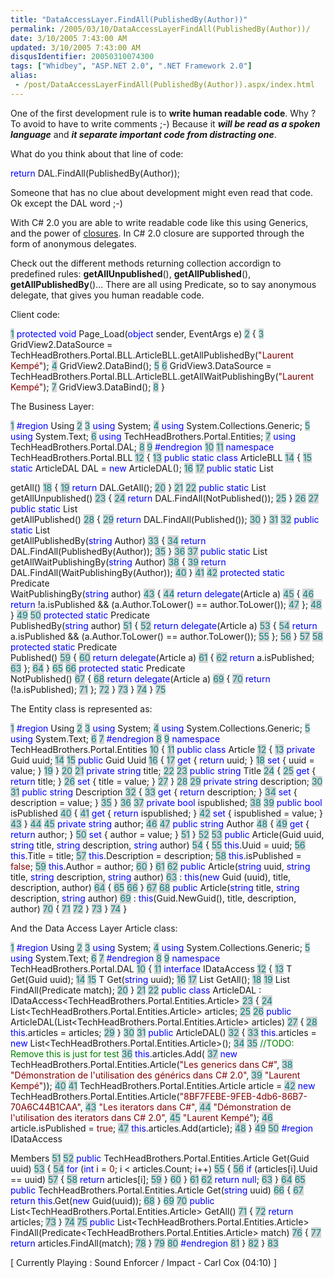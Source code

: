 ```yaml
---
title: "DataAccessLayer.FindAll(PublishedBy(Author))"
permalink: /2005/03/10/DataAccessLayerFindAll(PublishedBy(Author))/
date: 3/10/2005 7:43:00 AM
updated: 3/10/2005 7:43:00 AM
disqusIdentifier: 20050310074300
tags: ["Whidbey", "ASP.NET 2.0", ".NET Framework 2.0"]
alias:
 - /post/DataAccessLayerFindAll(PublishedBy(Author)).aspx/index.html
---
```




One of the first development rule is to **write human readable 
code**. Why ? To avoid to have to write comments ;-) Because it 
***will be read as a spoken language*** and ***it 
separate important code from distracting one***.
<!-- more -->

What do you think about that line of code:

<span style="COLOR: blue">return</span> DAL.FindAll(PublishedBy(Author));

Someone that has no clue about development might even read that code. Ok 
except the DAL word ;-)

With C# 2.0 you are able to write readable code like this using Generics, and 
the power of [closures](http://martinfowler.com/bliki/Closures.html). 
In C# 2.0 closure are supported through the form of anonymous delegates.

Check out the different methods returning collection accordign to predefined 
rules: **getAllUnpublished**(), **getAllPublished**(), 
**getAllPublishedBy**()... There are all using Predicate, so to say 
anonymous delegate, that gives you human readable code.

Client code:

<span style="COLOR: teal; BACKGROUND-COLOR: lightgrey">  1</span> <font color="blue">protected</font> <font color="blue">void</font> Page_Load(<font color="blue">object</font> sender, EventArgs e)
<span style="COLOR: teal; BACKGROUND-COLOR: lightgrey">  2</span> {
<span style="COLOR: teal; BACKGROUND-COLOR: lightgrey">  3</span>     GridView2.DataSource = TechHeadBrothers.Portal.BLL.ArticleBLL.getAllPublishedBy(<font color="maroon">"Laurent Kempé"</font>);
<span style="COLOR: teal; BACKGROUND-COLOR: lightgrey">  4</span>     GridView2.DataBind();
<span style="COLOR: teal; BACKGROUND-COLOR: lightgrey">  5</span> 
<span style="COLOR: teal; BACKGROUND-COLOR: lightgrey">  6</span>     GridView3.DataSource = TechHeadBrothers.Portal.BLL.ArticleBLL.getAllWaitPublishingBy(<font color="maroon">"Laurent Kempé"</font>);
<span style="COLOR: teal; BACKGROUND-COLOR: lightgrey">  7</span>     GridView3.DataBind();
<span style="COLOR: teal; BACKGROUND-COLOR: lightgrey">  8</span> }

The Business Layer:

<span style="COLOR: teal; BACKGROUND-COLOR: lightgrey">  1</span> <font color="blue">#region</font> Using
<span style="COLOR: teal; BACKGROUND-COLOR: lightgrey">  2</span> 
<span style="COLOR: teal; BACKGROUND-COLOR: lightgrey">  3</span> <font color="blue">using</font> System;
<span style="COLOR: teal; BACKGROUND-COLOR: lightgrey">  4</span> <font color="blue">using</font> System.Collections.Generic;
<span style="COLOR: teal; BACKGROUND-COLOR: lightgrey">  5</span> <font color="blue">using</font> System.Text;
<span style="COLOR: teal; BACKGROUND-COLOR: lightgrey">  6</span> <font color="blue">using</font> TechHeadBrothers.Portal.Entities;
<span style="COLOR: teal; BACKGROUND-COLOR: lightgrey">  7</span> <font color="blue">using</font> TechHeadBrothers.Portal.DAL; 
<span style="COLOR: teal; BACKGROUND-COLOR: lightgrey">  8</span> 
<span style="COLOR: teal; BACKGROUND-COLOR: lightgrey">  9</span> <font color="blue">#endregion</font>
<span style="COLOR: teal; BACKGROUND-COLOR: lightgrey"> 10</span> 
<span style="COLOR: teal; BACKGROUND-COLOR: lightgrey"> 11</span> <font color="blue">namespace</font> TechHeadBrothers.Portal.BLL
<span style="COLOR: teal; BACKGROUND-COLOR: lightgrey"> 12</span> {
<span style="COLOR: teal; BACKGROUND-COLOR: lightgrey"> 13</span>     <font color="blue">public</font> <font color="blue">static</font> <font color="blue">class</font> ArticleBLL
<span style="COLOR: teal; BACKGROUND-COLOR: lightgrey"> 14</span>     {
<span style="COLOR: teal; BACKGROUND-COLOR: lightgrey"> 15</span>         <font color="blue">static</font> ArticleDAL DAL = <font color="blue">new</font> ArticleDAL();
<span style="COLOR: teal; BACKGROUND-COLOR: lightgrey"> 16</span> 
<span style="COLOR: teal; BACKGROUND-COLOR: lightgrey"> 17</span>         <font color="blue">public</font> <font color="blue">static</font> List<Article> getAll()
<span style="COLOR: teal; BACKGROUND-COLOR: lightgrey"> 18</span>         {
<span style="COLOR: teal; BACKGROUND-COLOR: lightgrey"> 19</span>             <font color="blue">return</font> DAL.GetAll();
<span style="COLOR: teal; BACKGROUND-COLOR: lightgrey"> 20</span>         }
<span style="COLOR: teal; BACKGROUND-COLOR: lightgrey"> 21</span> 
<span style="COLOR: teal; BACKGROUND-COLOR: lightgrey"> 22</span>         <font color="blue">public</font> <font color="blue">static</font> List<Article> getAllUnpublished()
<span style="COLOR: teal; BACKGROUND-COLOR: lightgrey"> 23</span>         {
<span style="COLOR: teal; BACKGROUND-COLOR: lightgrey"> 24</span>             <font color="blue">return</font> DAL.FindAll(NotPublished());
<span style="COLOR: teal; BACKGROUND-COLOR: lightgrey"> 25</span>         }
<span style="COLOR: teal; BACKGROUND-COLOR: lightgrey"> 26</span> 
<span style="COLOR: teal; BACKGROUND-COLOR: lightgrey"> 27</span>         <font color="blue">public</font> <font color="blue">static</font> List<Article> getAllPublished()
<span style="COLOR: teal; BACKGROUND-COLOR: lightgrey"> 28</span>         {
<span style="COLOR: teal; BACKGROUND-COLOR: lightgrey"> 29</span>             <font color="blue">return</font> DAL.FindAll(Published());
<span style="COLOR: teal; BACKGROUND-COLOR: lightgrey"> 30</span>         }
<span style="COLOR: teal; BACKGROUND-COLOR: lightgrey"> 31</span> 
<span style="COLOR: teal; BACKGROUND-COLOR: lightgrey"> 32</span>         <font color="blue">public</font> <font color="blue">static</font> List<Article> getAllPublishedBy(<font color="blue">string</font> Author)
<span style="COLOR: teal; BACKGROUND-COLOR: lightgrey"> 33</span>         {
<span style="COLOR: teal; BACKGROUND-COLOR: lightgrey"> 34</span>             <font color="blue">return</font> DAL.FindAll(PublishedBy(Author));
<span style="COLOR: teal; BACKGROUND-COLOR: lightgrey"> 35</span>         }
<span style="COLOR: teal; BACKGROUND-COLOR: lightgrey"> 36</span> 
<span style="COLOR: teal; BACKGROUND-COLOR: lightgrey"> 37</span>         <font color="blue">public</font> <font color="blue">static</font> List<Article> getAllWaitPublishingBy(<font color="blue">string</font> Author)
<span style="COLOR: teal; BACKGROUND-COLOR: lightgrey"> 38</span>         {
<span style="COLOR: teal; BACKGROUND-COLOR: lightgrey"> 39</span>             <font color="blue">return</font> DAL.FindAll(WaitPublishingBy(Author));
<span style="COLOR: teal; BACKGROUND-COLOR: lightgrey"> 40</span>         }
<span style="COLOR: teal; BACKGROUND-COLOR: lightgrey"> 41</span> 
<span style="COLOR: teal; BACKGROUND-COLOR: lightgrey"> 42</span>         <font color="blue">protected</font> <font color="blue">static</font> Predicate<Article> WaitPublishingBy(<font color="blue">string</font> author)
<span style="COLOR: teal; BACKGROUND-COLOR: lightgrey"> 43</span>         {
<span style="COLOR: teal; BACKGROUND-COLOR: lightgrey"> 44</span>             <font color="blue">return</font> <font color="blue">delegate</font>(Article a)
<span style="COLOR: teal; BACKGROUND-COLOR: lightgrey"> 45</span>             {
<span style="COLOR: teal; BACKGROUND-COLOR: lightgrey"> 46</span>                 <font color="blue">return</font> !a.isPublished && (a.Author.ToLower() == author.ToLower());
<span style="COLOR: teal; BACKGROUND-COLOR: lightgrey"> 47</span>             };
<span style="COLOR: teal; BACKGROUND-COLOR: lightgrey"> 48</span>         }
<span style="COLOR: teal; BACKGROUND-COLOR: lightgrey"> 49</span> 
<span style="COLOR: teal; BACKGROUND-COLOR: lightgrey"> 50</span>         <font color="blue">protected</font> <font color="blue">static</font> Predicate<Article> PublishedBy(<font color="blue">string</font> author)
<span style="COLOR: teal; BACKGROUND-COLOR: lightgrey"> 51</span>         {
<span style="COLOR: teal; BACKGROUND-COLOR: lightgrey"> 52</span>             <font color="blue">return</font> <font color="blue">delegate</font>(Article a)
<span style="COLOR: teal; BACKGROUND-COLOR: lightgrey"> 53</span>             {
<span style="COLOR: teal; BACKGROUND-COLOR: lightgrey"> 54</span>                 <font color="blue">return</font> a.isPublished && (a.Author.ToLower() == author.ToLower());
<span style="COLOR: teal; BACKGROUND-COLOR: lightgrey"> 55</span>             };
<span style="COLOR: teal; BACKGROUND-COLOR: lightgrey"> 56</span>         }
<span style="COLOR: teal; BACKGROUND-COLOR: lightgrey"> 57</span> 
<span style="COLOR: teal; BACKGROUND-COLOR: lightgrey"> 58</span>         <font color="blue">protected</font> <font color="blue">static</font> Predicate<Article> Published()
<span style="COLOR: teal; BACKGROUND-COLOR: lightgrey"> 59</span>         {
<span style="COLOR: teal; BACKGROUND-COLOR: lightgrey"> 60</span>             <font color="blue">return</font> <font color="blue">delegate</font>(Article a)
<span style="COLOR: teal; BACKGROUND-COLOR: lightgrey"> 61</span>             {
<span style="COLOR: teal; BACKGROUND-COLOR: lightgrey"> 62</span>                 <font color="blue">return</font> a.isPublished;
<span style="COLOR: teal; BACKGROUND-COLOR: lightgrey"> 63</span>             };
<span style="COLOR: teal; BACKGROUND-COLOR: lightgrey"> 64</span>         }
<span style="COLOR: teal; BACKGROUND-COLOR: lightgrey"> 65</span> 
<span style="COLOR: teal; BACKGROUND-COLOR: lightgrey"> 66</span>         <font color="blue">protected</font> <font color="blue">static</font> Predicate<Article> NotPublished()
<span style="COLOR: teal; BACKGROUND-COLOR: lightgrey"> 67</span>         {
<span style="COLOR: teal; BACKGROUND-COLOR: lightgrey"> 68</span>             <font color="blue">return</font> <font color="blue">delegate</font>(Article a)
<span style="COLOR: teal; BACKGROUND-COLOR: lightgrey"> 69</span>             {
<span style="COLOR: teal; BACKGROUND-COLOR: lightgrey"> 70</span>                 <font color="blue">return</font> (!a.isPublished);
<span style="COLOR: teal; BACKGROUND-COLOR: lightgrey"> 71</span>             };
<span style="COLOR: teal; BACKGROUND-COLOR: lightgrey"> 72</span>         }
<span style="COLOR: teal; BACKGROUND-COLOR: lightgrey"> 73</span>     }
<span style="COLOR: teal; BACKGROUND-COLOR: lightgrey"> 74</span> }
<span style="COLOR: teal; BACKGROUND-COLOR: lightgrey"> 75</span> 

The Entity class is represented as:

<span style="COLOR: teal; BACKGROUND-COLOR: lightgrey">  1</span> <font color="blue">#region</font> Using
<span style="COLOR: teal; BACKGROUND-COLOR: lightgrey">  2</span> 
<span style="COLOR: teal; BACKGROUND-COLOR: lightgrey">  3</span> <font color="blue">using</font> System;
<span style="COLOR: teal; BACKGROUND-COLOR: lightgrey">  4</span> <font color="blue">using</font> System.Collections.Generic;
<span style="COLOR: teal; BACKGROUND-COLOR: lightgrey">  5</span> <font color="blue">using</font> System.Text; 
<span style="COLOR: teal; BACKGROUND-COLOR: lightgrey">  6</span> 
<span style="COLOR: teal; BACKGROUND-COLOR: lightgrey">  7</span> <font color="blue">#endregion</font>
<span style="COLOR: teal; BACKGROUND-COLOR: lightgrey">  8</span> 
<span style="COLOR: teal; BACKGROUND-COLOR: lightgrey">  9</span> <font color="blue">namespace</font> TechHeadBrothers.Portal.Entities
<span style="COLOR: teal; BACKGROUND-COLOR: lightgrey"> 10</span> {
<span style="COLOR: teal; BACKGROUND-COLOR: lightgrey"> 11</span>     <font color="blue">public</font> <font color="blue">class</font> Article
<span style="COLOR: teal; BACKGROUND-COLOR: lightgrey"> 12</span>     {
<span style="COLOR: teal; BACKGROUND-COLOR: lightgrey"> 13</span>         <font color="blue">private</font> Guid uuid;
<span style="COLOR: teal; BACKGROUND-COLOR: lightgrey"> 14</span> 
<span style="COLOR: teal; BACKGROUND-COLOR: lightgrey"> 15</span>         <font color="blue">public</font> Guid Uuid
<span style="COLOR: teal; BACKGROUND-COLOR: lightgrey"> 16</span>         {
<span style="COLOR: teal; BACKGROUND-COLOR: lightgrey"> 17</span>             <font color="blue">get</font> { <font color="blue">return</font> uuid; }
<span style="COLOR: teal; BACKGROUND-COLOR: lightgrey"> 18</span>             <font color="blue">set</font> { uuid = value; }
<span style="COLOR: teal; BACKGROUND-COLOR: lightgrey"> 19</span>         }
<span style="COLOR: teal; BACKGROUND-COLOR: lightgrey"> 20</span> 
<span style="COLOR: teal; BACKGROUND-COLOR: lightgrey"> 21</span>         <font color="blue">private</font> <font color="blue">string</font> title;
<span style="COLOR: teal; BACKGROUND-COLOR: lightgrey"> 22</span> 
<span style="COLOR: teal; BACKGROUND-COLOR: lightgrey"> 23</span>         <font color="blue">public</font> <font color="blue">string</font> Title
<span style="COLOR: teal; BACKGROUND-COLOR: lightgrey"> 24</span>         {
<span style="COLOR: teal; BACKGROUND-COLOR: lightgrey"> 25</span>             <font color="blue">get</font> { <font color="blue">return</font> title; }
<span style="COLOR: teal; BACKGROUND-COLOR: lightgrey"> 26</span>             <font color="blue">set</font> { title = value; }
<span style="COLOR: teal; BACKGROUND-COLOR: lightgrey"> 27</span>         }
<span style="COLOR: teal; BACKGROUND-COLOR: lightgrey"> 28</span> 
<span style="COLOR: teal; BACKGROUND-COLOR: lightgrey"> 29</span>         <font color="blue">private</font> <font color="blue">string</font> description;
<span style="COLOR: teal; BACKGROUND-COLOR: lightgrey"> 30</span> 
<span style="COLOR: teal; BACKGROUND-COLOR: lightgrey"> 31</span>         <font color="blue">public</font> <font color="blue">string</font> Description
<span style="COLOR: teal; BACKGROUND-COLOR: lightgrey"> 32</span>         {
<span style="COLOR: teal; BACKGROUND-COLOR: lightgrey"> 33</span>             <font color="blue">get</font> { <font color="blue">return</font> description; }
<span style="COLOR: teal; BACKGROUND-COLOR: lightgrey"> 34</span>             <font color="blue">set</font> { description = value; }
<span style="COLOR: teal; BACKGROUND-COLOR: lightgrey"> 35</span>         }
<span style="COLOR: teal; BACKGROUND-COLOR: lightgrey"> 36</span> 
<span style="COLOR: teal; BACKGROUND-COLOR: lightgrey"> 37</span>         <font color="blue">private</font> <font color="blue">bool</font> ispublished;
<span style="COLOR: teal; BACKGROUND-COLOR: lightgrey"> 38</span> 
<span style="COLOR: teal; BACKGROUND-COLOR: lightgrey"> 39</span>         <font color="blue">public</font> <font color="blue">bool</font> isPublished
<span style="COLOR: teal; BACKGROUND-COLOR: lightgrey"> 40</span>         {
<span style="COLOR: teal; BACKGROUND-COLOR: lightgrey"> 41</span>             <font color="blue">get</font> { <font color="blue">return</font> ispublished; }
<span style="COLOR: teal; BACKGROUND-COLOR: lightgrey"> 42</span>             <font color="blue">set</font> { ispublished = value; }
<span style="COLOR: teal; BACKGROUND-COLOR: lightgrey"> 43</span>         }
<span style="COLOR: teal; BACKGROUND-COLOR: lightgrey"> 44</span> 
<span style="COLOR: teal; BACKGROUND-COLOR: lightgrey"> 45</span>         <font color="blue">private</font> <font color="blue">string</font> author;
<span style="COLOR: teal; BACKGROUND-COLOR: lightgrey"> 46</span> 
<span style="COLOR: teal; BACKGROUND-COLOR: lightgrey"> 47</span>         <font color="blue">public</font> <font color="blue">string</font> Author
<span style="COLOR: teal; BACKGROUND-COLOR: lightgrey"> 48</span>         {
<span style="COLOR: teal; BACKGROUND-COLOR: lightgrey"> 49</span>             <font color="blue">get</font> { <font color="blue">return</font> author; }
<span style="COLOR: teal; BACKGROUND-COLOR: lightgrey"> 50</span>             <font color="blue">set</font> { author = value; }
<span style="COLOR: teal; BACKGROUND-COLOR: lightgrey"> 51</span>         }
<span style="COLOR: teal; BACKGROUND-COLOR: lightgrey"> 52</span> 
<span style="COLOR: teal; BACKGROUND-COLOR: lightgrey"> 53</span>         <font color="blue">public</font> Article(Guid uuid, <font color="blue">string</font> title, <font color="blue">string</font> description, <font color="blue">string</font> author)
<span style="COLOR: teal; BACKGROUND-COLOR: lightgrey"> 54</span>         {
<span style="COLOR: teal; BACKGROUND-COLOR: lightgrey"> 55</span>             <font color="blue">this</font>.Uuid = uuid;
<span style="COLOR: teal; BACKGROUND-COLOR: lightgrey"> 56</span>             <font color="blue">this</font>.Title = title;
<span style="COLOR: teal; BACKGROUND-COLOR: lightgrey"> 57</span>             <font color="blue">this</font>.Description = description;
<span style="COLOR: teal; BACKGROUND-COLOR: lightgrey"> 58</span>             <font color="blue">this</font>.isPublished = <font color="maroon">false</font>;
<span style="COLOR: teal; BACKGROUND-COLOR: lightgrey"> 59</span>             <font color="blue">this</font>.Author = author;
<span style="COLOR: teal; BACKGROUND-COLOR: lightgrey"> 60</span>         }
<span style="COLOR: teal; BACKGROUND-COLOR: lightgrey"> 61</span> 
<span style="COLOR: teal; BACKGROUND-COLOR: lightgrey"> 62</span>         <font color="blue">public</font> Article(<font color="blue">string</font> uuid, <font color="blue">string</font> title, <font color="blue">string</font> description, <font color="blue">string</font> author)
<span style="COLOR: teal; BACKGROUND-COLOR: lightgrey"> 63</span>             : <font color="blue">this</font>(<font color="blue">new</font> Guid (uuid), title, description, author)
<span style="COLOR: teal; BACKGROUND-COLOR: lightgrey"> 64</span>         {
<span style="COLOR: teal; BACKGROUND-COLOR: lightgrey"> 65</span> 
<span style="COLOR: teal; BACKGROUND-COLOR: lightgrey"> 66</span>         }
<span style="COLOR: teal; BACKGROUND-COLOR: lightgrey"> 67</span> 
<span style="COLOR: teal; BACKGROUND-COLOR: lightgrey"> 68</span>         <font color="blue">public</font> Article(<font color="blue">string</font> title, <font color="blue">string</font> description, <font color="blue">string</font> author)
<span style="COLOR: teal; BACKGROUND-COLOR: lightgrey"> 69</span>             : <font color="blue">this</font>(Guid.NewGuid(), title, description, author)
<span style="COLOR: teal; BACKGROUND-COLOR: lightgrey"> 70</span>         {
<span style="COLOR: teal; BACKGROUND-COLOR: lightgrey"> 71</span> 
<span style="COLOR: teal; BACKGROUND-COLOR: lightgrey"> 72</span>         }
<span style="COLOR: teal; BACKGROUND-COLOR: lightgrey"> 73</span>     }
<span style="COLOR: teal; BACKGROUND-COLOR: lightgrey"> 74</span> } 

And the Data Access Layer Article class:

<span style="COLOR: teal; BACKGROUND-COLOR: lightgrey">  1</span> <font color="blue">#region</font> Using
<span style="COLOR: teal; BACKGROUND-COLOR: lightgrey">  2</span> 
<span style="COLOR: teal; BACKGROUND-COLOR: lightgrey">  3</span> <font color="blue">using</font> System;
<span style="COLOR: teal; BACKGROUND-COLOR: lightgrey">  4</span> <font color="blue">using</font> System.Collections.Generic;
<span style="COLOR: teal; BACKGROUND-COLOR: lightgrey">  5</span> <font color="blue">using</font> System.Text;
<span style="COLOR: teal; BACKGROUND-COLOR: lightgrey">  6</span> 
<span style="COLOR: teal; BACKGROUND-COLOR: lightgrey">  7</span> <font color="blue">#endregion</font>
<span style="COLOR: teal; BACKGROUND-COLOR: lightgrey">  8</span> 
<span style="COLOR: teal; BACKGROUND-COLOR: lightgrey">  9</span> <font color="blue">namespace</font> TechHeadBrothers.Portal.DAL
<span style="COLOR: teal; BACKGROUND-COLOR: lightgrey"> 10</span> {
<span style="COLOR: teal; BACKGROUND-COLOR: lightgrey"> 11</span>     <font color="blue">interface</font> IDataAccess<T>
<span style="COLOR: teal; BACKGROUND-COLOR: lightgrey"> 12</span>     {
<span style="COLOR: teal; BACKGROUND-COLOR: lightgrey"> 13</span>         T Get(Guid uuid);
<span style="COLOR: teal; BACKGROUND-COLOR: lightgrey"> 14</span> 
<span style="COLOR: teal; BACKGROUND-COLOR: lightgrey"> 15</span>         T Get(<font color="blue">string</font> uuid);
<span style="COLOR: teal; BACKGROUND-COLOR: lightgrey"> 16</span> 
<span style="COLOR: teal; BACKGROUND-COLOR: lightgrey"> 17</span>         List<T> GetAll();
<span style="COLOR: teal; BACKGROUND-COLOR: lightgrey"> 18</span> 
<span style="COLOR: teal; BACKGROUND-COLOR: lightgrey"> 19</span>         List<T> FindAll(Predicate<T> match);
<span style="COLOR: teal; BACKGROUND-COLOR: lightgrey"> 20</span>     }
<span style="COLOR: teal; BACKGROUND-COLOR: lightgrey"> 21</span> 
<span style="COLOR: teal; BACKGROUND-COLOR: lightgrey"> 22</span>     <font color="blue">public</font> <font color="blue">class</font> ArticleDAL : IDataAccess<TechHeadBrothers.Portal.Entities.Article>
<span style="COLOR: teal; BACKGROUND-COLOR: lightgrey"> 23</span>     {
<span style="COLOR: teal; BACKGROUND-COLOR: lightgrey"> 24</span>         List<TechHeadBrothers.Portal.Entities.Article> articles;
<span style="COLOR: teal; BACKGROUND-COLOR: lightgrey"> 25</span> 
<span style="COLOR: teal; BACKGROUND-COLOR: lightgrey"> 26</span>         <font color="blue">public</font> ArticleDAL(List<TechHeadBrothers.Portal.Entities.Article> articles)
<span style="COLOR: teal; BACKGROUND-COLOR: lightgrey"> 27</span>         {
<span style="COLOR: teal; BACKGROUND-COLOR: lightgrey"> 28</span>             <font color="blue">this</font>.articles = articles;
<span style="COLOR: teal; BACKGROUND-COLOR: lightgrey"> 29</span>         }
<span style="COLOR: teal; BACKGROUND-COLOR: lightgrey"> 30</span> 
<span style="COLOR: teal; BACKGROUND-COLOR: lightgrey"> 31</span>         <font color="blue">public</font> ArticleDAL()
<span style="COLOR: teal; BACKGROUND-COLOR: lightgrey"> 32</span>         {
<span style="COLOR: teal; BACKGROUND-COLOR: lightgrey"> 33</span>             <font color="blue">this</font>.articles = <font color="blue">new</font> List<TechHeadBrothers.Portal.Entities.Article>();
<span style="COLOR: teal; BACKGROUND-COLOR: lightgrey"> 34</span> 
<span style="COLOR: teal; BACKGROUND-COLOR: lightgrey"> 35</span>             <font color="green">//TODO: Remove this is just for test
</font><span style="COLOR: teal; BACKGROUND-COLOR: lightgrey"> 36</span>             <font color="blue">this</font>.articles.Add(
<span style="COLOR: teal; BACKGROUND-COLOR: lightgrey"> 37</span>                 <font color="blue">new</font> TechHeadBrothers.Portal.Entities.Article(<font color="maroon">"Les generics dans C#"</font>,
<span style="COLOR: teal; BACKGROUND-COLOR: lightgrey"> 38</span>                 <font color="maroon">"Démonstration de l'utilisation des générics dans C# 2.0"</font>,
<span style="COLOR: teal; BACKGROUND-COLOR: lightgrey"> 39</span>                 <font color="maroon">"Laurent Kempé"</font>));
<span style="COLOR: teal; BACKGROUND-COLOR: lightgrey"> 40</span> 
<span style="COLOR: teal; BACKGROUND-COLOR: lightgrey"> 41</span>             TechHeadBrothers.Portal.Entities.Article article =
<span style="COLOR: teal; BACKGROUND-COLOR: lightgrey"> 42</span>                 <font color="blue">new</font> TechHeadBrothers.Portal.Entities.Article(<font color="maroon">"8BF7FEBE-9FEB-4db6-86B7-70A6C44B1CAA"</font>,
<span style="COLOR: teal; BACKGROUND-COLOR: lightgrey"> 43</span>                 <font color="maroon">"Les iterators dans C#"</font>,
<span style="COLOR: teal; BACKGROUND-COLOR: lightgrey"> 44</span>                 <font color="maroon">"Démonstration de l'utilisation des iterators dans C# 2.0"</font>,
<span style="COLOR: teal; BACKGROUND-COLOR: lightgrey"> 45</span>                 <font color="maroon">"Laurent Kempé"</font>);
<span style="COLOR: teal; BACKGROUND-COLOR: lightgrey"> 46</span>             article.isPublished = <font color="maroon">true</font>;
<span style="COLOR: teal; BACKGROUND-COLOR: lightgrey"> 47</span>             <font color="blue">this</font>.articles.Add(article);
<span style="COLOR: teal; BACKGROUND-COLOR: lightgrey"> 48</span>         }
<span style="COLOR: teal; BACKGROUND-COLOR: lightgrey"> 49</span> 
<span style="COLOR: teal; BACKGROUND-COLOR: lightgrey"> 50</span>         <font color="blue">#region</font> IDataAccess<Article> Members
<span style="COLOR: teal; BACKGROUND-COLOR: lightgrey"> 51</span> 
<span style="COLOR: teal; BACKGROUND-COLOR: lightgrey"> 52</span>         <font color="blue">public</font> TechHeadBrothers.Portal.Entities.Article Get(Guid uuid)
<span style="COLOR: teal; BACKGROUND-COLOR: lightgrey"> 53</span>         {
<span style="COLOR: teal; BACKGROUND-COLOR: lightgrey"> 54</span>             <font color="blue">for</font> (<font color="blue">int</font> i = <font color="maroon">0</font>; i < articles.Count; i++)
<span style="COLOR: teal; BACKGROUND-COLOR: lightgrey"> 55</span>             {
<span style="COLOR: teal; BACKGROUND-COLOR: lightgrey"> 56</span>                 <font color="blue">if</font> (articles[i].Uuid == uuid)
<span style="COLOR: teal; BACKGROUND-COLOR: lightgrey"> 57</span>                 {
<span style="COLOR: teal; BACKGROUND-COLOR: lightgrey"> 58</span>                     <font color="blue">return</font> articles[i];
<span style="COLOR: teal; BACKGROUND-COLOR: lightgrey"> 59</span>                 }
<span style="COLOR: teal; BACKGROUND-COLOR: lightgrey"> 60</span>             }
<span style="COLOR: teal; BACKGROUND-COLOR: lightgrey"> 61</span> 
<span style="COLOR: teal; BACKGROUND-COLOR: lightgrey"> 62</span>             <font color="blue">return</font> <font color="blue">null</font>;
<span style="COLOR: teal; BACKGROUND-COLOR: lightgrey"> 63</span>         }
<span style="COLOR: teal; BACKGROUND-COLOR: lightgrey"> 64</span> 
<span style="COLOR: teal; BACKGROUND-COLOR: lightgrey"> 65</span>         <font color="blue">public</font> TechHeadBrothers.Portal.Entities.Article Get(<font color="blue">string</font> uuid)
<span style="COLOR: teal; BACKGROUND-COLOR: lightgrey"> 66</span>         {
<span style="COLOR: teal; BACKGROUND-COLOR: lightgrey"> 67</span>             <font color="blue">return</font> <font color="blue">this</font>.Get(<font color="blue">new</font> Guid(uuid));
<span style="COLOR: teal; BACKGROUND-COLOR: lightgrey"> 68</span>         }
<span style="COLOR: teal; BACKGROUND-COLOR: lightgrey"> 69</span> 
<span style="COLOR: teal; BACKGROUND-COLOR: lightgrey"> 70</span>         <font color="blue">public</font> List<TechHeadBrothers.Portal.Entities.Article> GetAll()
<span style="COLOR: teal; BACKGROUND-COLOR: lightgrey"> 71</span>         {
<span style="COLOR: teal; BACKGROUND-COLOR: lightgrey"> 72</span>             <font color="blue">return</font> articles;
<span style="COLOR: teal; BACKGROUND-COLOR: lightgrey"> 73</span>         }
<span style="COLOR: teal; BACKGROUND-COLOR: lightgrey"> 74</span> 
<span style="COLOR: teal; BACKGROUND-COLOR: lightgrey"> 75</span>         <font color="blue">public</font> List<TechHeadBrothers.Portal.Entities.Article> FindAll(Predicate<TechHeadBrothers.Portal.Entities.Article> match)
<span style="COLOR: teal; BACKGROUND-COLOR: lightgrey"> 76</span>         {
<span style="COLOR: teal; BACKGROUND-COLOR: lightgrey"> 77</span>             <font color="blue">return</font> articles.FindAll(match);
<span style="COLOR: teal; BACKGROUND-COLOR: lightgrey"> 78</span>         }
<span style="COLOR: teal; BACKGROUND-COLOR: lightgrey"> 79</span> 
<span style="COLOR: teal; BACKGROUND-COLOR: lightgrey"> 80</span>         <font color="blue">#endregion</font>
<span style="COLOR: teal; BACKGROUND-COLOR: lightgrey"> 81</span>     }
<span style="COLOR: teal; BACKGROUND-COLOR: lightgrey"> 82</span> }
<span style="COLOR: teal; BACKGROUND-COLOR: lightgrey"> 83</span> </pre>

[ Currently Playing : Sound Enforcer / Impact - Carl Cox (04:10) 
]
